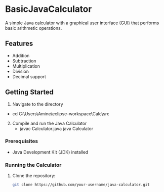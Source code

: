 # BasicJavaCalculator
A simple Java calculator with a graphical user interface (GUI) that performs basic arithmetic operations.

## Features

- Addition
- Subtraction
- Multiplication
- Division
- Decimal support

## Getting Started
1. Navigate to the directory
 - cd C:\Users\Amine\eclipse-workspace\Calc\src
2. Compile and run the Java Calculator
   - javac Calculator.java
     java Calculator

### Prerequisites

- Java Development Kit (JDK) installed

### Running the Calculator

1. Clone the repository:

   ```bash
   git clone https://github.com/your-username/java-calculator.git
